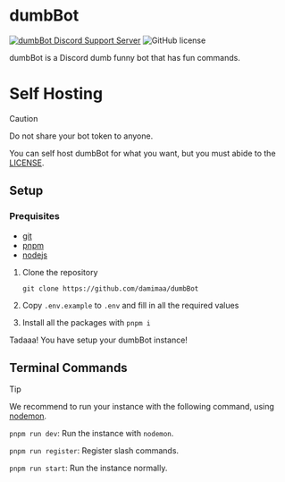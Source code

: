 # dumbBot
[![dumbBot Discord Support Server](https://discordapp.com/api/guilds/1280119675199557632/embed.png)](https://discord.gg/WMSnhTMSxp) ![GitHub license](https://img.shields.io/github/license/damimaa/dumbBot)

dumbBot is a Discord dumb funny bot that has fun commands.

# Self Hosting
> [!CAUTION]
> Do not share your bot token to anyone.

You can self host dumbBot for what you want, but you must abide to the [LICENSE](/LICENSE).

## Setup
### Prequisites
- [git](https://git-scm.com/)
- [pnpm](https://pnpm.io/)
- [nodejs](https://nodejs.org/)

1. Clone the repository

   ```
   git clone https://github.com/damimaa/dumbBot
   ```
2. Copy `.env.example` to `.env` and fill in all the required values
3. Install all the packages with `pnpm i`

Tadaaa! You have setup your dumbBot instance!

## Terminal Commands
> [!TIP]
> We recommend to run your instance with the following command, using [nodemon](https://nodemon.io/).

`pnpm run dev`: Run the instance with `nodemon`.

`pnpm run register`: Register slash commands.

`pnpm run start`: Run the instance normally.

